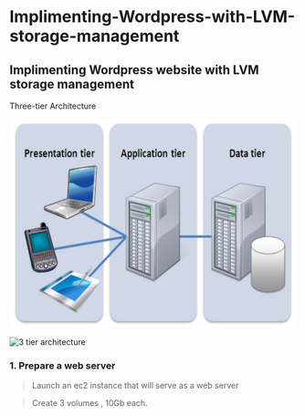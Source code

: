 # Implimenting-Wordpress-with-LVM-storage-management

## Implimenting Wordpress website with LVM storage management

Three-tier Architecture

![three tier architecture](<images/3 tier architecture.jpg>)

![3 tier architecture](https://github.com/ArmstrongLiwox/Implimenting-Wordpress-with-LVM-storage-management/assets/143335106/474ced46-ec78-4b4f-87c9-76f43459d0b7)

### 1. Prepare a web server

> Launch an ec2 instance that will serve as a web server

> Create 3 volumes , 10Gb each.

> 